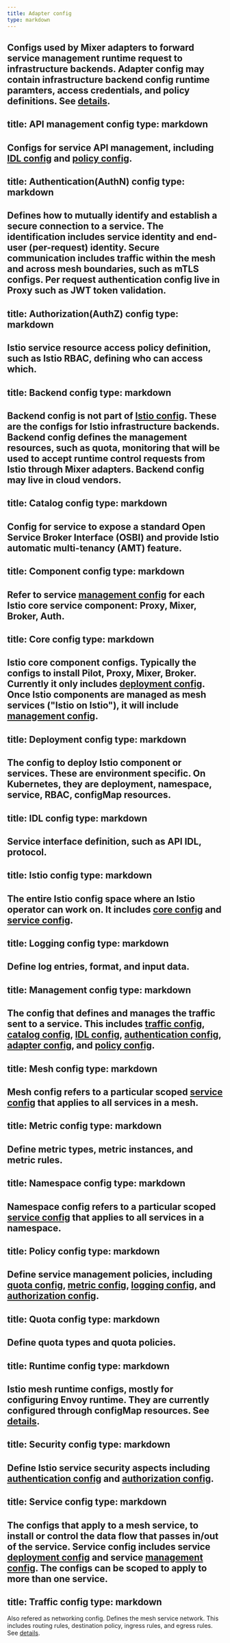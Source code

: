 ```yaml
---
title: Adapter config
type: markdown
---
```

Configs used by Mixer adapters to forward service management runtime request to
infrastructure backends. Adapter config may contain infrastructure backend config
runtime paramters, access credentials, and policy definitions. See
[details]({{home}}/docs/reference/config/mixer/adapters).
---
title: API management config
type: markdown
---
Configs for service API management, including [IDL config](#idl-config) and
[policy config](#policy-config).
---
title: Authentication(AuthN) config
type: markdown
---
Defines how to mutually identify and establish a secure connection to a
service. The identification includes service identity and end-user
(per-request) identity. Secure communication includes traffic within the mesh
and across mesh boundaries, such as mTLS configs. Per request authentication
config live in Proxy such as JWT token validation.
---
title: Authorization(AuthZ) config
type: markdown
---
Istio service resource access policy definition, such as Istio RBAC, defining
who can access which.
---
title: Backend config
type: markdown
---
Backend config is not part of [Istio config](#istio-config). These are the
configs for Istio infrastructure backends. Backend config defines the
management resources, such as quota, monitoring that will be used to accept
runtime control requests from Istio through Mixer adapters. Backend config may
live in cloud vendors.
---
title: Catalog config
type: markdown
---
Config for service to expose a standard Open Service Broker Interface (OSBI)
and provide Istio automatic multi-tenancy (AMT) feature. 
---
title: Component config
type: markdown
---
Refer to service [management config](#management-config) for each Istio core
service component: Proxy, Mixer, Broker, Auth.
---
title: Core config
type: markdown
---
Istio core component configs. Typically the configs to install Pilot, Proxy,
Mixer, Broker. Currently it only includes [deployment
config](#deployment-config). Once Istio components are managed as mesh services
("Istio on Istio"), it will include [management config](#management-config).
---
title: Deployment config
type: markdown
---
The config to deploy Istio component or services. These are environment
specific. On Kubernetes, they are deployment, namespace, service, RBAC,
configMap resources. 
---
title: IDL config
type: markdown
---
Service interface definition, such as API IDL, protocol.
---
title: Istio config
type: markdown
---
The entire Istio config space where an Istio operator can work on. It includes
[core config](#core-config) and [service config](#service-config).
---
title: Logging config
type: markdown
---
Define log entries, format, and input data.
---
title: Management config
type: markdown
---
The config that defines and manages the traffic sent to a service. This
includes [traffic config](#traffic-config), [catalog config](#catalog-config),
[IDL config](#idl-config), [authentication config](#authentication-config),
[adapter config](#adapter-config), and [policy config](#policy-config).
---
title: Mesh config
type: markdown
---
Mesh config refers to a particular scoped [service config](#service-config)
that applies to all services in a mesh.
---
title: Metric config
type: markdown
---
Define metric types, metric instances, and metric rules. 
---
title: Namespace config
type: markdown
---
Namespace config refers to a particular scoped [service
config](#service-config) that applies to all services in a namespace.
---
title: Policy config
type: markdown
---
Define service management policies, including [quota config](#quota-config),
[metric config](#metric-config), [logging config](#logging-config), and
[authorization config](#authorization-config).
---
title: Quota config
type: markdown
---
Define quota types and quota policies.
---
title: Runtime config
type: markdown
---
Istio mesh runtime configs, mostly for configuring Envoy runtime. They are
currently configured through configMap resources. See
[details]({{home}}/docs/reference/config/service-mesh.html). 
---
title: Security config
type: markdown
---
Define Istio service security aspects including [authentication
config](#authentication-config) and [authorization config](#authorization-config).
---
title: Service config
type: markdown
---
The configs that apply to a mesh service, to install or control the data flow
that passes in/out of the service. Service config includes service [deployment
config](#deployment-config) and service [management
config](#management-config). The configs can be scoped to apply to more than
one service.
---
title: Traffic config
type: markdown
---
Also refered as networking config. Defines the mesh service network. This
includes routing rules, destination policy, ingress rules, and egress rules.
See [details]({{home}}/docs/reference/config/traffic-rules).

